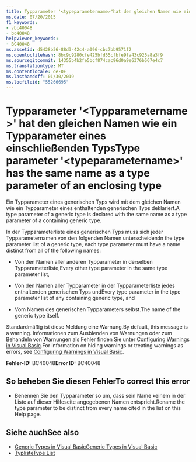 ```yaml
---
title: Typparameter '<typeparametername>"hat den gleichen Namen wie ein Typparameter eines einschließenden Typs
ms.date: 07/20/2015
f1_keywords:
- vbc40048
- bc40048
helpviewer_keywords:
- BC40048
ms.assetid: d5428b36-88d3-42c4-a096-cbc7bb9571f2
ms.openlocfilehash: 8bc9c9280cfe425bfd55cfbfe9fa43c925a8a3f9
ms.sourcegitcommit: 14355b4b2fe5bcf874cac96d0a9e6376b567e4c7
ms.translationtype: MT
ms.contentlocale: de-DE
ms.lasthandoff: 01/30/2019
ms.locfileid: "55266695"
---
```

# <a name="type-parameter-typeparametername-has-the-same-name-as-a-type-parameter-of-an-enclosing-type"></a><span data-ttu-id="45026-102">Typparameter '\<Typparametername >' hat den gleichen Namen wie ein Typparameter eines einschließenden Typs</span><span class="sxs-lookup"><span data-stu-id="45026-102">Type parameter '\<typeparametername>' has the same name as a type parameter of an enclosing type</span></span>
<span data-ttu-id="45026-103">Ein Typparameter eines generischen Typs wird mit dem gleichen Namen wie ein Typparameter eines enthaltenden generischen Typs deklariert.</span><span class="sxs-lookup"><span data-stu-id="45026-103">A type parameter of a generic type is declared with the same name as a type parameter of a containing generic type.</span></span>  
  
 <span data-ttu-id="45026-104">In der Typparameterliste eines generischen Typs muss sich jeder Typparameternamen von den folgenden Namen unterscheiden:</span><span class="sxs-lookup"><span data-stu-id="45026-104">In the type parameter list of a generic type, each type parameter must have a name distinct from all of the following names:</span></span>  
  
-   <span data-ttu-id="45026-105">Von den Namen aller anderen Typparameter in derselben Typparameterliste,</span><span class="sxs-lookup"><span data-stu-id="45026-105">Every other type parameter in the same type parameter list,</span></span>  
  
-   <span data-ttu-id="45026-106">Von den Namen aller Typparameter in der Typparameterliste jedes enthaltenden generischen Typs und</span><span class="sxs-lookup"><span data-stu-id="45026-106">Every type parameter in the type parameter list of any containing generic type, and</span></span>  
  
-   <span data-ttu-id="45026-107">Vom Namen des generischen Typparameters selbst.</span><span class="sxs-lookup"><span data-stu-id="45026-107">The name of the generic type itself.</span></span>  
  
 <span data-ttu-id="45026-108">Standardmäßig ist diese Meldung eine Warnung.</span><span class="sxs-lookup"><span data-stu-id="45026-108">By default, this message is a warning.</span></span> <span data-ttu-id="45026-109">Informationen zum Ausblenden von Warnungen oder zum Behandeln von Warnungen als Fehler finden Sie unter [Configuring Warnings in Visual Basic](/visualstudio/ide/configuring-warnings-in-visual-basic).</span><span class="sxs-lookup"><span data-stu-id="45026-109">For information on hiding warnings or treating warnings as errors, see [Configuring Warnings in Visual Basic](/visualstudio/ide/configuring-warnings-in-visual-basic).</span></span>  
  
 <span data-ttu-id="45026-110">**Fehler-ID:** BC40048</span><span class="sxs-lookup"><span data-stu-id="45026-110">**Error ID:** BC40048</span></span>  
  
## <a name="to-correct-this-error"></a><span data-ttu-id="45026-111">So beheben Sie diesen Fehler</span><span class="sxs-lookup"><span data-stu-id="45026-111">To correct this error</span></span>  
  
-   <span data-ttu-id="45026-112">Benennen Sie den Typparameter so um, dass sein Name keinem in der Liste auf dieser Hilfeseite angegebenen Namen entspricht.</span><span class="sxs-lookup"><span data-stu-id="45026-112">Rename the type parameter to be distinct from every name cited in the list on this Help page.</span></span>  
  
## <a name="see-also"></a><span data-ttu-id="45026-113">Siehe auch</span><span class="sxs-lookup"><span data-stu-id="45026-113">See also</span></span>
- [<span data-ttu-id="45026-114">Generic Types in Visual Basic</span><span class="sxs-lookup"><span data-stu-id="45026-114">Generic Types in Visual Basic</span></span>](../../visual-basic/programming-guide/language-features/data-types/generic-types.md)
- [<span data-ttu-id="45026-115">Typliste</span><span class="sxs-lookup"><span data-stu-id="45026-115">Type List</span></span>](../../visual-basic/language-reference/statements/type-list.md)

